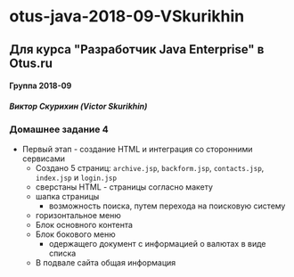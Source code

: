 # otus-java-2018-09-VSkurikhin
## Для курса "Разработчик Java Enterprise" в Otus.ru

#### Группа 2018-09
##### Виктор Скурихин (Victor Skurikhin)

### Домашнее задание 4
 * Первый этап - создание HTML и интеграция со сторонними сервисами
   * Создано 5 страниц: `archive.jsp`, `backform.jsp`, `contacts.jsp`, `index.jsp` и `login.jsp`
   * сверстаны HTML - страницы согласно макету
   * шапка страницы
     * возможность поиска, путем перехода на поисковую систему
   * горизонтальноe меню
   * Блок основного контента
   * Блок бокового меню
     * одержащего документ с информацией о валютах в виде списка
   * В подвале сайта общая информация
